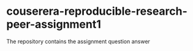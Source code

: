 # couserera-reproducible-research-peer-assignment1
The repository contains the assignment question answer
